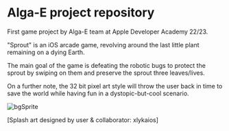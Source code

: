 # Alga-E project repository 
First game project by Alga-E team at Apple Developer Academy 22/23.

"Sprout" is an iOS arcade game, revolving around the last little plant remaining on a dying Earth.

The main goal of the game is defeating the robotic bugs to protect the sprout by swiping on them and preserve the sprout three leaves/lives.

On a further note, the 32 bit pixel art style will throw the user back in time to save the world while having fun in a dystopic-but-cool scenario.


![bgSprite](https://user-images.githubusercontent.com/113616815/209334886-6c407c92-bf64-4c8e-88c0-fbf1d3ff4be9.gif)

[Splash art designed by user & collaborator: xlykaios]

